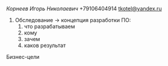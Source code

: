 *Корнеев Игорь Николаевич*
+79106404914
tkotel@yandex.ru



1. Обследование -> концепция разработки ПО: 
	1. что разрабатываем
	2. кому
	3. зачем
	4. каков результат

Бизнес-цели
	